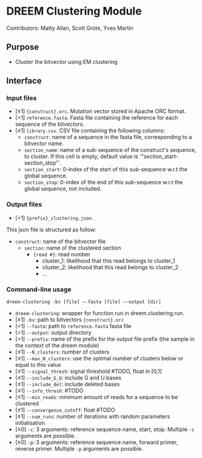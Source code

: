 
# DREEM Clustering Module
Contributors: Matty Allan, Scott Grote, Yves Martin

## Purpose
- Cluster the bitvector using EM clustering

## Interface

### Input files
- [≥1] `{construct}.orc`. Mutation vector stored in Apache ORC format.
- [=1] `reference.fasta`. Fasta file containing the reference for each sequence of the bitvectors. 
- [≤1] `library.csv`. CSV file containing the following columns:
  - `construct`: name of a sequence in the fasta file, corresponding to a bitvector name.
  - `section_name`: name of a sub-sequence of the construct's sequence, to cluster. If this cell is empty, default value is '"section_start-section_stop"`.
  - `section_start`: 0-index of the start of this sub-sequence w.r.t the global sequence.
  - `section_stop`: 0-index of the end of this sub-sequence w.r.t the global sequence, not included.

### Output files
- [=1] `{prefix}_clustering.json`. 

This json file is structured as follow:
  - `construct`: name of the bitvector file
    - `section`: name of the clustered section
      - `{read #}`: read number
        - cluster_1: likelihood that this read belongs to cluster_1
        - cluster_2: likelihood that this read belongs to cluster_2
        - ...
        
### Command-line usage

```
dreem-clustering -bv [file] —-fasta [file] —-output [dir]
```

- `dreem-clustering`: wrapper for function run in dreem.clustering.run.
- [≥1] `-bv`: path to bitvectors `{construct}.orc`
- [=1] `--fasta`: path to `reference.fasta` fasta file
- [=1] `--output`: output directory
- [=1] `--prefix`: name of the prefix for the output file prefix (the sample in the context of the dreem module)
- [≤1] `--N_clusters`: number of clusters
- [≤1] `--max_N_clusters`: use the optimal number of clusters below or equal to this value
- [≤1] `--signal_thresh`: signal threshold #TODO, float in [0,1]
- [≤1] `--include_G_U`: include G and U bases 
- [≤1] `--include_del`: include deleted bases
- [≤1] `--info_thresh`: #TODO
- [≤1] `--min_reads`: minimum amount of reads for a sequence to be clustered
- [≤1] `--convergence_cutoff`: float #TODO
- [≤1] `--num_runs`: number of iterations with random parameters initialisation
- [≥0] `-c`: 3 arguments: reference sequence name, start, stop. Multiple `-c` arguments are possible.
- [≥0] `-p`: 3 arguments: reference sequence name, forward primer, reverse primer. Multiple `-p` arguments are possible.
